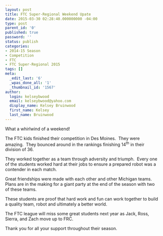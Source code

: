 ```yaml
---
layout: post
title: FTC Super-Regional Weekend Upate
date: 2015-03-30 02:28:40.000000000 -04:00
type: post
parent_id: '0'
published: true
password: ''
status: publish
categories:
- 2014-15 Season
- Competition
- FTC
- FTC Super-Regional 2015
tags: []
meta:
  _edit_last: '6'
  _wpas_done_all: '1'
  _thumbnail_id: '1567'
author:
  login: kelseybwood
  email: kelseybwood@yahoo.com
  display_name: Kelsey Bruinwood
  first_name: Kelsey
  last_name: Bruinwood
---
```

<p>What a whirlwind of a weekend!</p>
<p>The FTC kids finished their competition in Des Moines.  They were amazing.  They bounced around in the rankings finishing 14<sup>th</sup> in their division of 36.</p>
<p>They worked together as a team through adversity and triumph.  Every one of the students worked hard at their jobs to ensure a prepared robot was a contender in each match.</p>
<p>Great friendships were made with each other and other Michigan teams.  Plans are in the making for a giant party at the end of the season with two of these teams.</p>
<p>These students are proof that hard work and fun can work together to build a quality team, robot and ultimately a better world.</p>
<p>The FTC league will miss some great students next year as Jack, Ross, Sierra, and Zach move up to FRC.</p>
<p>Thank you for all your support throughout their season.</p>
<p>&nbsp;</p>
<p>&nbsp;</p>
